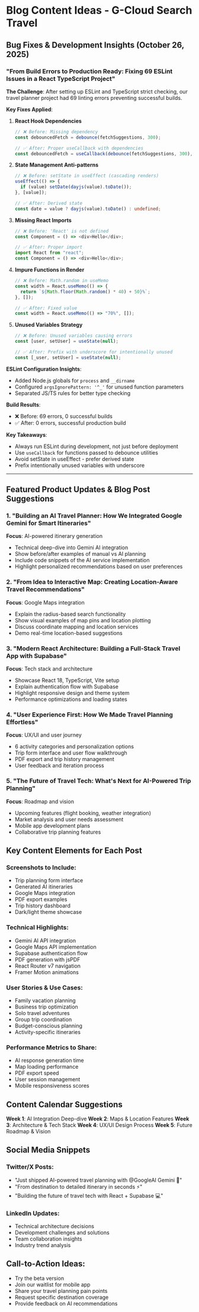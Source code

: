 # Blog Content Ideas - G-Cloud Search Travel

## Bug Fixes & Development Insights (October 26, 2025)

### **"From Build Errors to Production Ready: Fixing 69 ESLint Issues in a React TypeScript Project"**

**The Challenge**: After setting up ESLint and TypeScript strict checking, our travel planner project had 69 linting errors preventing successful builds.

**Key Fixes Applied**:

1. **React Hook Dependencies**
   ```typescript
   // ❌ Before: Missing dependency
   const debouncedFetch = debounce(fetchSuggestions, 300);
   
   // ✅ After: Proper useCallback with dependencies
   const debouncedFetch = useCallback(debounce(fetchSuggestions, 300), []);
   ```

2. **State Management Anti-patterns**
   ```typescript
   // ❌ Before: setState in useEffect (cascading renders)
   useEffect(() => {
     if (value) setDate(dayjs(value).toDate());
   }, [value]);
   
   // ✅ After: Derived state
   const date = value ? dayjs(value).toDate() : undefined;
   ```

3. **Missing React Imports**
   ```typescript
   // ❌ Before: 'React' is not defined
   const Component = () => <div>Hello</div>;
   
   // ✅ After: Proper import
   import React from "react";
   const Component = () => <div>Hello</div>;
   ```

4. **Impure Functions in Render**
   ```typescript
   // ❌ Before: Math.random in useMemo
   const width = React.useMemo(() => {
     return `${Math.floor(Math.random() * 40) + 50}%`;
   }, []);
   
   // ✅ After: Fixed value
   const width = React.useMemo(() => "70%", []);
   ```

5. **Unused Variables Strategy**
   ```typescript
   // ❌ Before: Unused variables causing errors
   const [user, setUser] = useState(null);
   
   // ✅ After: Prefix with underscore for intentionally unused
   const [_user, setUser] = useState(null);
   ```

**ESLint Configuration Insights**:
- Added Node.js globals for `process` and `__dirname`
- Configured `argsIgnorePattern: '^_'` for unused function parameters
- Separated JS/TS rules for better type checking

**Build Results**: 
- ❌ Before: 69 errors, 0 successful builds
- ✅ After: 0 errors, successful production build

**Key Takeaways**:
- Always run ESLint during development, not just before deployment
- Use `useCallback` for functions passed to debounce utilities
- Avoid setState in useEffect - prefer derived state
- Prefix intentionally unused variables with underscore

---

## Featured Product Updates & Blog Post Suggestions

### 1. **"Building an AI Travel Planner: How We Integrated Google Gemini for Smart Itineraries"**
**Focus**: AI-powered itinerary generation
- Technical deep-dive into Gemini AI integration
- Show before/after examples of manual vs AI planning
- Include code snippets of the AI service implementation
- Highlight personalized recommendations based on user preferences

### 2. **"From Idea to Interactive Map: Creating Location-Aware Travel Recommendations"**
**Focus**: Google Maps integration
- Explain the radius-based search functionality
- Show visual examples of map pins and location plotting
- Discuss coordinate mapping and location services
- Demo real-time location-based suggestions

### 3. **"Modern React Architecture: Building a Full-Stack Travel App with Supabase"**
**Focus**: Tech stack and architecture
- Showcase React 18, TypeScript, Vite setup
- Explain authentication flow with Supabase
- Highlight responsive design and theme system
- Performance optimizations and loading states

### 4. **"User Experience First: How We Made Travel Planning Effortless"**
**Focus**: UX/UI and user journey
- 6 activity categories and personalization options
- Trip form interface and user flow walkthrough
- PDF export and trip history management
- User feedback and iteration process

### 5. **"The Future of Travel Tech: What's Next for AI-Powered Trip Planning"**
**Focus**: Roadmap and vision
- Upcoming features (flight booking, weather integration)
- Market analysis and user needs assessment
- Mobile app development plans
- Collaborative trip planning features

## Key Content Elements for Each Post

### Screenshots to Include:
- Trip planning form interface
- Generated AI itineraries
- Google Maps integration
- PDF export examples
- Trip history dashboard
- Dark/light theme showcase

### Technical Highlights:
- Gemini AI API integration
- Google Maps API implementation
- Supabase authentication flow
- PDF generation with jsPDF
- React Router v7 navigation
- Framer Motion animations

### User Stories & Use Cases:
- Family vacation planning
- Business trip optimization
- Solo travel adventures
- Group trip coordination
- Budget-conscious planning
- Activity-specific itineraries

### Performance Metrics to Share:
- AI response generation time
- Map loading performance
- PDF export speed
- User session management
- Mobile responsiveness scores

## Content Calendar Suggestions

**Week 1**: AI Integration Deep-dive
**Week 2**: Maps & Location Features
**Week 3**: Architecture & Tech Stack
**Week 4**: UX/UI Design Process
**Week 5**: Future Roadmap & Vision

## Social Media Snippets

### Twitter/X Posts:
- "Just shipped AI-powered travel planning with @GoogleAI Gemini 🚀"
- "From destination to detailed itinerary in seconds ⚡"
- "Building the future of travel tech with React + Supabase 💻"

### LinkedIn Updates:
- Technical architecture decisions
- Development challenges and solutions
- Team collaboration insights
- Industry trend analysis

## Call-to-Action Ideas:
- Try the beta version
- Join our waitlist for mobile app
- Share your travel planning pain points
- Request specific destination coverage
- Provide feedback on AI recommendations
